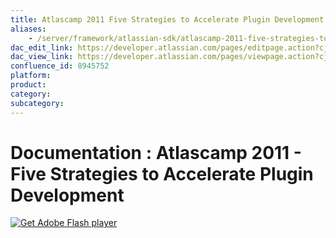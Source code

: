 ```yaml
---
title: Atlascamp 2011 Five Strategies to Accelerate Plugin Development 8945752
aliases:
    - /server/framework/atlassian-sdk/atlascamp-2011-five-strategies-to-accelerate-plugin-development-8945752.html
dac_edit_link: https://developer.atlassian.com/pages/editpage.action?cjm=wozere&pageId=8945752
dac_view_link: https://developer.atlassian.com/pages/viewpage.action?cjm=wozere&pageId=8945752
confluence_id: 8945752
platform:
product:
category:
subcategory:
---
```

# Documentation : Atlascamp 2011 - Five Strategies to Accelerate Plugin Development

[![Get Adobe Flash player](https://www.adobe.com/images/shared/download_buttons/get_flash_player.gif)](https://get.adobe.com/flashplayer/)


















































































































































































































































































































